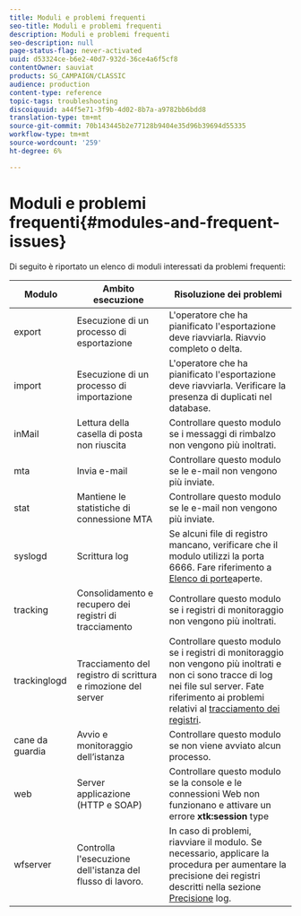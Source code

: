 ```yaml
---
title: Moduli e problemi frequenti
seo-title: Moduli e problemi frequenti
description: Moduli e problemi frequenti
seo-description: null
page-status-flag: never-activated
uuid: d53324ce-b6e2-40d7-932d-36ce4a6f5cf8
contentOwner: sauviat
products: SG_CAMPAIGN/CLASSIC
audience: production
content-type: reference
topic-tags: troubleshooting
discoiquuid: a44f5e71-3f9b-4d02-8b7a-a9782bb6bdd8
translation-type: tm+mt
source-git-commit: 70b143445b2e77128b9404e35d96b39694d55335
workflow-type: tm+mt
source-wordcount: '259'
ht-degree: 6%

---
```



# Moduli e problemi frequenti{#modules-and-frequent-issues}

Di seguito è riportato un elenco di moduli interessati da problemi frequenti:

<table> 
 <thead> 
  <tr> 
   <th> Modulo </th> 
   <th> Ambito esecuzione </th> 
   <th> Risoluzione dei problemi </th> 
  </tr> 
 </thead> 
 <tbody> 
  <tr> 
   <td> export </td> 
   <td> Esecuzione di un processo di esportazione<br /> </td> 
   <td> L'operatore che ha pianificato l'esportazione deve riavviarla. Riavvio completo o delta.<br /> </td> 
  </tr> 
  <tr> 
   <td> import </td> 
   <td> Esecuzione di un processo di importazione<br /> </td> 
   <td> L'operatore che ha pianificato l'esportazione deve riavviarla. Verificare la presenza di duplicati nel database.<br /> </td> 
  </tr> 
  <tr> 
   <td> inMail </td> 
   <td> Lettura della casella di posta non riuscita<br /> </td> 
   <td> Controllare questo modulo se i messaggi di rimbalzo non vengono più inoltrati.<br /> </td> 
  </tr> 
  <tr> 
   <td> mta </td> 
   <td> Invia e-mail<br /> </td> 
   <td> Controllare questo modulo se le e-mail non vengono più inviate.<br /> </td> 
  </tr> 
  <tr> 
   <td> stat </td> 
   <td> Mantiene le statistiche di connessione MTA<br /> </td> 
   <td> Controllare questo modulo se le e-mail non vengono più inviate.<br /> </td> 
  </tr> 
  <tr> 
   <td> syslogd </td> 
   <td> Scrittura log<br /> </td> 
   <td> Se alcuni file di registro mancano, verificare che il modulo utilizzi la porta 6666. Fare riferimento a <a href="../../production/using/general-architecture.md#list-of-open-ports" target="_blank">Elenco di porte</a>aperte.<br /> </td> 
  </tr> 
  <tr> 
   <td> tracking </td> 
   <td> Consolidamento e recupero dei registri di tracciamento<br /> </td> 
   <td> Controllare questo modulo se i registri di monitoraggio non vengono più inoltrati.<br /> </td> 
  </tr> 
  <tr> 
   <td> trackinglogd </td> 
   <td> Tracciamento del registro di scrittura e rimozione del server<br /> </td> 
   <td> Controllare questo modulo se i registri di monitoraggio non vengono più inoltrati e non ci sono tracce di log nei file sul server. Fate riferimento ai problemi relativi al <a href="../../production/using/tracking-logs-issues.md" target="_blank">tracciamento dei registri</a>.<br /> </td> 
  </tr> 
  <tr> 
   <td> cane da guardia </td> 
   <td> Avvio e monitoraggio dell’istanza<br /> </td> 
   <td> Controllare questo modulo se non viene avviato alcun processo.<br /> </td> 
  </tr> 
  <tr> 
   <td> web </td> 
   <td> Server applicazione (HTTP e SOAP)<br /> </td> 
   <td> Controllare questo modulo se la console e le connessioni Web non funzionano e attivare un errore <strong>xtk:session</strong> type<br /> </td> 
  </tr> 
  <tr> 
   <td> wfserver </td> 
   <td> Controlla l'esecuzione dell'istanza del flusso di lavoro.<br /> </td> 
   <td> In caso di problemi, riavviare il modulo. Se necessario, applicare la procedura per aumentare la precisione dei registri descritti nella sezione <a href="../../production/using/log-precision.md" target="_blank">Precisione</a> log.<br /> </td> 
  </tr> 
 </tbody> 
</table>

